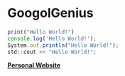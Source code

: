 # GoogolGenius

```javascript
print("Hello World!")
console.log('Hello World!');
System.out.println("Hello World!");
std::cout << "Hello World!";
```

**[Personal Website](https://erich.pages.dev)** 

